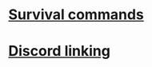 # [Survival commands](https://github.com/bart7782/Solito-docs/blob/main/Commands/survival.md)

# [Discord linking](https://github.com/bart7782/Solito-docs/blob/main/Commands/survival.md)

